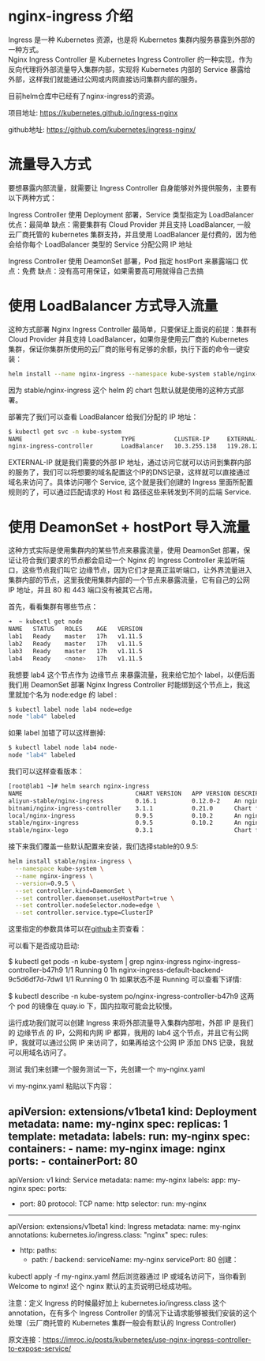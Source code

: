 
# nginx-ingress 介绍
Ingress 是一种 Kubernetes 资源，也是将 Kubernetes 集群内服务暴露到外部的一种方式。   
Nginx Ingress Controller 是 Kubernetes Ingress Controller 的一种实现，作为反向代理将外部流量导入集群内部，实现将 Kubernetes 内部的 Service 暴露给外部，这样我们就能通过公网或内网直接访问集群内部的服务。

目前helm仓库中已经有了nginx-ingress的资源。  

项目地址: https://kubernetes.github.io/ingress-nginx  

github地址: https://github.com/kubernetes/ingress-nginx/  

# 流量导入方式
要想暴露内部流量，就需要让 Ingress Controller 自身能够对外提供服务，主要有以下两种方式：

Ingress Controller 使用 Deployment 部署，Service 类型指定为 LoadBalancer
优点：最简单
缺点：需要集群有 Cloud Provider 并且支持 LoadBalancer, 一般云厂商托管的 kubernetes 集群支持，并且使用 LoadBalancer 是付费的，因为他会给你每个 LoadBalancer 类型的 Service 分配公网 IP 地址

Ingress Controller 使用 DeamonSet 部署，Pod 指定 hostPort 来暴露端口
优点：免费
缺点：没有高可用保证，如果需要高可用就得自己去搞

# 使用 LoadBalancer 方式导入流量
这种方式部署 Nginx Ingress Controller 最简单，只要保证上面说的前提：集群有 Cloud Provider 并且支持 LoadBalancer，如果你是使用云厂商的 Kubernetes 集群，保证你集群所使用的云厂商的账号有足够的余额，执行下面的命令一键安装：
```bash
helm install --name nginx-ingress --namespace kube-system stable/nginx-ingress
```

因为 stable/nginx-ingress 这个 helm 的 chart 包默认就是使用的这种方式部署。

部署完了我们可以查看 LoadBalancer 给我们分配的 IP 地址：
```bash
$ kubectl get svc -n kube-system
NAME                            TYPE           CLUSTER-IP     EXTERNAL-IP      PORT(S)                      AGE
nginx-ingress-controller        LoadBalancer   10.3.255.138   119.28.121.125   80:30113/TCP,443:32564/TCP   21h
```

EXTERNAL-IP 就是我们需要的外部 IP 地址，通过访问它就可以访问到集群内部的服务了，我们可以将想要的域名配置这个IP的DNS记录，这样就可以直接通过域名来访问了。具体访问哪个 Service, 这个就是我们创建的 Ingress 里面所配置规则的了，可以通过匹配请求的 Host 和 路径这些来转发到不同的后端 Service.

# 使用 DeamonSet + hostPort 导入流量
这种方式实际是使用集群内的某些节点来暴露流量，使用 DeamonSet 部署，保证让符合我们要求的节点都会启动一个 Nginx 的 Ingress Controller 来监听端口，这些节点我们叫它 边缘节点，因为它们才是真正监听端口，让外界流量进入集群内部的节点，这里我使用集群内部的一个节点来暴露流量，它有自己的公网 IP 地址，并且 80 和 443 端口没有被其它占用。

首先，看看集群有哪些节点：
```bash
➜  ~ kubectl get node
NAME   STATUS   ROLES    AGE   VERSION
lab1   Ready    master   17h   v1.11.5
lab2   Ready    master   17h   v1.11.5
lab3   Ready    master   17h   v1.11.5
lab4   Ready    <none>   17h   v1.11.5

```

我想要 lab4 这个节点作为 边缘节点 来暴露流量，我来给它加个 label，以便后面我们用 DeamonSet 部署 Nginx Ingress Controller 时能绑到这个节点上，我这里就加个名为 node:edge 的 label :
```bash
$ kubectl label node lab4 node=edge
node "lab4" labeled
```

如果 label 加错了可以这样删掉:
```bash
$ kubectl label node lab4 node-
node "lab4" labeled
```

我们可以这样查看版本：
```bash
[root@lab1 ~]# helm search nginx-ingress
NAME                            	CHART VERSION	APP VERSION	DESCRIPTION                                                 
aliyun-stable/nginx-ingress     	0.16.1       	0.12.0-2   	An nginx Ingress controller that uses ConfigMap to store ...
bitnami/nginx-ingress-controller	3.1.1        	0.21.0     	Chart for the nginx Ingress controller                      
local/nginx-ingress             	0.9.5        	0.10.2     	An nginx Ingress controller that uses ConfigMap to store ...
stable/nginx-ingress            	0.9.5        	0.10.2     	An nginx Ingress controller that uses ConfigMap to store ...
stable/nginx-lego               	0.3.1        	           	Chart for nginx-ingress-controller and kube-lego            

```

接下来我们覆盖一些默认配置来安装，我们选择stable的0.9.5:
```bash
helm install stable/nginx-ingress \
  --namespace kube-system \
  --name nginx-ingress \
  --version=0.9.5 \
  --set controller.kind=DaemonSet \
  --set controller.daemonset.useHostPort=true \
  --set controller.nodeSelector.node=edge \
  --set controller.service.type=ClusterIP
```
这里指定的参数具体可以在[github](https://github.com/helm/charts/tree/master/stable/nginx-ingress)主页查看：


可以看下是否成功启动:

$ kubectl get pods -n kube-system | grep nginx-ingress
nginx-ingress-controller-b47h9                  1/1       Running   0          1h
nginx-ingress-default-backend-9c5d6df7d-7dwll   1/1       Running   0          1h
如果状态不是 Running 可以查看下详情:

$ kubectl describe -n kube-system po/nginx-ingress-controller-b47h9
这两个 pod 的镜像在 quay.io 下，国内拉取可能会比较慢。

运行成功我们就可以创建 Ingress 来将外部流量导入集群内部啦，外部 IP 是我们的 边缘节点 的 IP，公网和内网 IP 都算，我用的 lab4 这个节点，并且它有公网 IP，我就可以通过公网 IP 来访问了，如果再给这个公网 IP 添加 DNS 记录，我就可以用域名访问了。

测试
我们来创建一个服务测试一下，先创建一个 my-nginx.yaml

vi my-nginx.yaml
粘贴以下内容：

apiVersion: extensions/v1beta1
kind: Deployment
metadata:
  name: my-nginx
spec:
  replicas: 1
  template:
    metadata:
      labels:
        run: my-nginx
    spec:
      containers:
      - name: my-nginx
        image: nginx
        ports:
        - containerPort: 80
---
apiVersion: v1
kind: Service
metadata:
  name: my-nginx
  labels:
    app: my-nginx
spec:
  ports:
  - port: 80
    protocol: TCP
    name: http
  selector:
    run: my-nginx
---
apiVersion: extensions/v1beta1
kind: Ingress
metadata:
  name: my-nginx
  annotations:
    kubernetes.io/ingress.class: "nginx"
spec:
  rules:
  - http:
      paths:
      - path: /
        backend:
          serviceName: my-nginx
          servicePort: 80
创建：

kubectl apply -f my-nginx.yaml
然后浏览器通过 IP 或域名访问下，当你看到 Welcome to nginx! 这个 nginx 默认的主页说明已经成功啦。

注意：定义 Ingress 的时候最好加上 kubernetes.io/ingress.class 这个 annotation，在有多个 Ingress Controller 的情况下让请求能够被我们安装的这个处理（云厂商托管的 Kubernetes 集群一般会有默认的 Ingress Controller)

原文连接：https://imroc.io/posts/kubernetes/use-nginx-ingress-controller-to-expose-service/